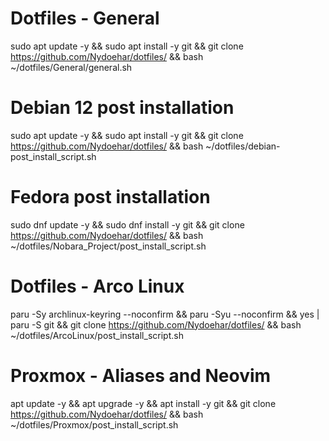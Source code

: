   # Dotfiles - General
sudo apt update -y && sudo apt install -y git && git clone https://github.com/Nydoehar/dotfiles/ && bash ~/dotfiles/General/general.sh
  
  # Debian 12 post installation
sudo apt update -y && sudo apt install -y git && git clone https://github.com/Nydoehar/dotfiles/ && bash ~/dotfiles/debian-post_install_script.sh

  # Fedora post installation
sudo dnf update -y && sudo dnf install -y git && git clone https://github.com/Nydoehar/dotfiles/ && bash ~/dotfiles/Nobara_Project/post_install_script.sh

  # Dotfiles - Arco Linux
paru -Sy archlinux-keyring --noconfirm && paru -Syu --noconfirm && yes | paru -S git && git clone https://github.com/Nydoehar/dotfiles/ && bash ~/dotfiles/ArcoLinux/post_install_script.sh

  # Proxmox - Aliases and Neovim
apt update -y && apt upgrade -y && apt install -y git && git clone https://github.com/Nydoehar/dotfiles/ && bash ~/dotfiles/Proxmox/post_install_script.sh

